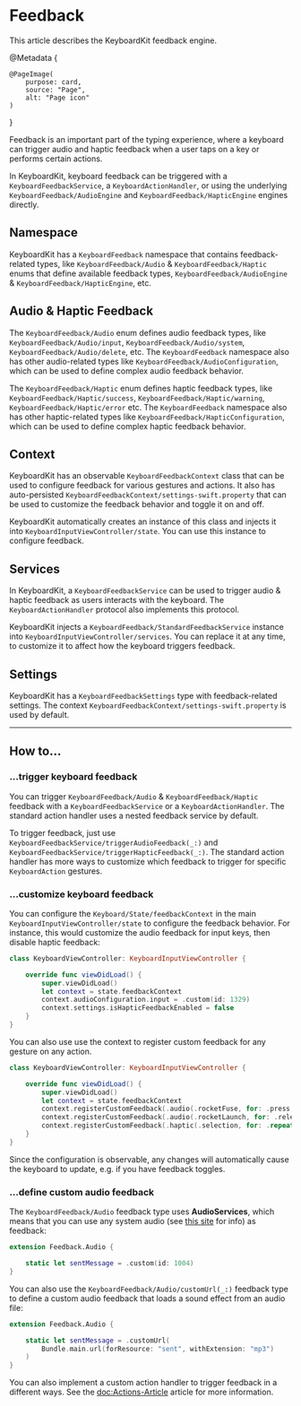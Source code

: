# Feedback

This article describes the KeyboardKit feedback engine.

@Metadata {
    
    @PageImage(
        purpose: card,
        source: "Page",
        alt: "Page icon"
    )
}

Feedback is an important part of the typing experience, where a keyboard can trigger audio and haptic feedback when a user taps on a key or performs certain actions.

In KeyboardKit, keyboard feedback can be triggered with a ``KeyboardFeedbackService``, a ``KeyboardActionHandler``, or using the underlying ``KeyboardFeedback/AudioEngine`` and ``KeyboardFeedback/HapticEngine`` engines directly.



## Namespace

KeyboardKit has a ``KeyboardFeedback`` namespace that contains feedback-related types, like ``KeyboardFeedback/Audio`` & ``KeyboardFeedback/Haptic`` enums that define available feedback types, ``KeyboardFeedback/AudioEngine`` & ``KeyboardFeedback/HapticEngine``, etc. 



## Audio & Haptic Feedback

The ``KeyboardFeedback/Audio`` enum defines audio feedback types, like ``KeyboardFeedback/Audio/input``, ``KeyboardFeedback/Audio/system``, ``KeyboardFeedback/Audio/delete``, etc. The ``KeyboardFeedback`` namespace also has other audio-related types like ``KeyboardFeedback/AudioConfiguration``, which can be used to define complex audio feedback behavior.

The ``KeyboardFeedback/Haptic`` enum defines haptic feedback types, like ``KeyboardFeedback/Haptic/success``, ``KeyboardFeedback/Haptic/warning``, ``KeyboardFeedback/Haptic/error`` etc. The ``KeyboardFeedback`` namespace also has other haptic-related types like ``KeyboardFeedback/HapticConfiguration``, which can be used to define complex haptic feedback behavior.



## Context

KeyboardKit has an observable ``KeyboardFeedbackContext`` class that can be used to configure feedback for various gestures and actions. It also has auto-persisted ``KeyboardFeedbackContext/settings-swift.property`` that can be used to customize the feedback behavior and toggle it on and off.

KeyboardKit automatically creates an instance of this class and injects it into ``KeyboardInputViewController/state``. You can use this instance to configure feedback.



## Services

In KeyboardKit, a ``KeyboardFeedbackService`` can be used to trigger audio & haptic feedback as users interacts with the keyboard. The ``KeyboardActionHandler`` protocol also implements this protocol.

KeyboardKit injects a ``KeyboardFeedback/StandardFeedbackService``  instance into ``KeyboardInputViewController/services``. You can replace it at any time, to customize it to affect how the keyboard triggers feedback.



## Settings

KeyboardKit has a ``KeyboardFeedbackSettings`` type with feedback-related settings. The context ``KeyboardFeedbackContext/settings-swift.property`` is used by default.



---


## How to...


### ...trigger keyboard feedback

You can trigger ``KeyboardFeedback/Audio`` & ``KeyboardFeedback/Haptic`` feedback with a ``KeyboardFeedbackService`` or a ``KeyboardActionHandler``. The standard action handler uses a nested feedback service by default.

To trigger feedback, just use ``KeyboardFeedbackService/triggerAudioFeedback(_:)`` and ``KeyboardFeedbackService/triggerHapticFeedback(_:)``. The standard action handler has more ways to customize which feedback to trigger for specific ``KeyboardAction`` gestures.


### ...customize keyboard feedback

You can configure the ``Keyboard/State/feedbackContext``  in the main ``KeyboardInputViewController/state`` to configure the feedback behavior. For instance, this would customize the audio feedback for input keys, then disable haptic feedback:

```swift
class KeyboardViewController: KeyboardInputViewController {

    override func viewDidLoad() {
        super.viewDidLoad()
        let context = state.feedbackContext
        context.audioConfiguration.input = .custom(id: 1329)
        context.settings.isHapticFeedbackEnabled = false
    }
}
```

You can also use use the context to register custom feedback for any gesture on any action.

```swift
class KeyboardViewController: KeyboardInputViewController {

    override func viewDidLoad() {
        super.viewDidLoad()
        let context = state.feedbackContext
        context.registerCustomFeedback(.audio(.rocketFuse, for: .press, on: .rocket))
        context.registerCustomFeedback(.audio(.rocketLaunch, for: .release, on: .rocket))
        context.registerCustomFeedback(.haptic(.selection, for: .repeat, on: .rocket))
    }
}
```

Since the configuration is observable, any changes will automatically cause the keyboard to update, e.g. if you have feedback toggles.


### ...define custom audio feedback

The ``KeyboardFeedback/Audio`` feedback type uses **AudioServices**, which means that you can use any system audio (see [this site](https://iphonedev.wiki/index.php/AudioServices) for info) as feedback:

```swift
extension Feedback.Audio {

    static let sentMessage = .custom(id: 1004)
}
```

You can also use the ``KeyboardFeedback/Audio/customUrl(_:)`` feedback type to define a custom audio feedback that loads a sound effect from an audio file:

```swift
extension Feedback.Audio {

    static let sentMessage = .customUrl(
        Bundle.main.url(forResource: "sent", withExtension: "mp3")
    )
}
```

You can also implement a custom action handler to trigger feedback in a different ways. See the <doc:Actions-Article> article for more information.
